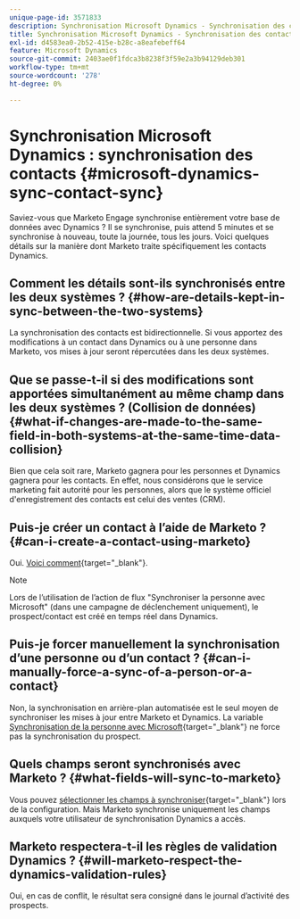 ```yaml
---
unique-page-id: 3571833
description: Synchronisation Microsoft Dynamics - Synchronisation des contacts - Documents Marketo - Documentation du produit
title: Synchronisation Microsoft Dynamics - Synchronisation des contacts
exl-id: d4583ea0-2b52-415e-b28c-a8eafebeff64
feature: Microsoft Dynamics
source-git-commit: 2403ae0f1fdca3b8238f3f59e2a3b94129deb301
workflow-type: tm+mt
source-wordcount: '278'
ht-degree: 0%

---
```


# Synchronisation Microsoft Dynamics : synchronisation des contacts {#microsoft-dynamics-sync-contact-sync}

Saviez-vous que Marketo Engage synchronise entièrement votre base de données avec Dynamics ? Il se synchronise, puis attend 5 minutes et se synchronise à nouveau, toute la journée, tous les jours. Voici quelques détails sur la manière dont Marketo traite spécifiquement les contacts Dynamics.

## Comment les détails sont-ils synchronisés entre les deux systèmes ? {#how-are-details-kept-in-sync-between-the-two-systems}

La synchronisation des contacts est bidirectionnelle. Si vous apportez des modifications à un contact dans Dynamics ou à une personne dans Marketo, vos mises à jour seront répercutées dans les deux systèmes.

## Que se passe-t-il si des modifications sont apportées simultanément au même champ dans les deux systèmes ? (Collision de données) {#what-if-changes-are-made-to-the-same-field-in-both-systems-at-the-same-time-data-collision}

Bien que cela soit rare, Marketo gagnera pour les personnes et Dynamics gagnera pour les contacts. En effet, nous considérons que le service marketing fait autorité pour les personnes, alors que le système officiel d&#39;enregistrement des contacts est celui des ventes (CRM).

## Puis-je créer un contact à l’aide de Marketo ? {#can-i-create-a-contact-using-marketo}

Oui. [Voici comment](/help/marketo/product-docs/crm-sync/microsoft-dynamics-sync/microsoft-dynamics-sync-details/microsoft-dynamics-sync-lead-sync/create-a-contact-in-microsoft-dynamics.md){target="_blank"}.

>[!NOTE]
>
>Lors de l’utilisation de l’action de flux &quot;Synchroniser la personne avec Microsoft&quot; (dans une campagne de déclenchement uniquement), le prospect/contact est créé en temps réel dans Dynamics.

## Puis-je forcer manuellement la synchronisation d’une personne ou d’un contact ? {#can-i-manually-force-a-sync-of-a-person-or-a-contact}

Non, la synchronisation en arrière-plan automatisée est le seul moyen de synchroniser les mises à jour entre Marketo et Dynamics. La variable [Synchronisation de la personne avec Microsoft](/help/marketo/product-docs/core-marketo-concepts/smart-campaigns/microsoft-dynamics-flow-actions/sync-person-to-microsoft.md){target="_blank"} ne force pas la synchronisation du prospect.

## Quels champs seront synchronisés avec Marketo ? {#what-fields-will-sync-to-marketo}

Vous pouvez [sélectionner les champs à synchroniser](/help/marketo/product-docs/crm-sync/microsoft-dynamics-sync/sync-setup/microsoft-dynamics-365-with-ropc-connection/step-4-of-4-connect.md#select-fields-to-sync){target="_blank"} lors de la configuration. Mais Marketo synchronise uniquement les champs auxquels votre utilisateur de synchronisation Dynamics a accès.

## Marketo respectera-t-il les règles de validation Dynamics ? {#will-marketo-respect-the-dynamics-validation-rules}

Oui, en cas de conflit, le résultat sera consigné dans le journal d’activité des prospects.
